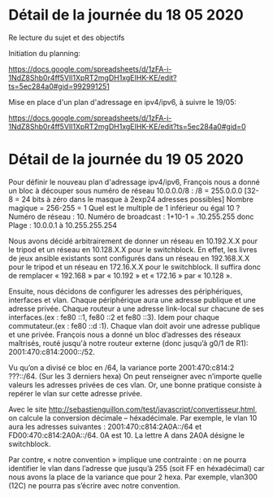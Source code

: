 # Détail de la journée du 18 05 2020


Re lecture du sujet et des objectifs

Initiation du planning:

https://docs.google.com/spreadsheets/d/1zFA-i-1NdZ8Shb0r4ff5VIl1XpRT2mgDH1xgEIHK-KE/edit?ts=5ec284a0#gid=992991251

Mise en place d'un plan d'adressage en ipv4/ipv6, à suivre le 19/05:

https://docs.google.com/spreadsheets/d/1zFA-i-1NdZ8Shb0r4ff5VIl1XpRT2mgDH1xgEIHK-KE/edit?ts=5ec284a0#gid=0


# Détail de la journée du 19 05 2020


Pour définir le nouveau plan d'adressage ipv4/ipv6, François nous a donné un bloc à découper sous numéro de réseau 10.0.0.0/8 :
/8 = 255.0.0.0 [32- 8 = 24 bits à zéro dans le masque à 2exp24 adresses possibles]
Nombre magique = 256-255 = 1 Quel est le multiple de 1 inférieur ou égal 10 ? Numéro de réseau : 10. Numéro de broadcast : 1+10-1 = .10.255.255 donc Plage : 10.0.0.1 à 10.255.255.254

Nous avons décidé arbitrairement de donner un réseau en 10.192.X.X pour le tripod et un réseau en 10.128.X.X pour le switchblock. En effet, les livres de jeux ansible existants sont configurés dans un réseau en 192.168.X.X pour le tripod et un réseau en 172.16.X.X pour le switchblock. Il suffira donc de remplacer « 192.168 » par « 10.192 » et « 172.16 » par « 10.128 ».

Ensuite, nous décidons de configurer les adresses des périphériques, interfaces et vlan.
Chaque périphérique aura une adresse publique et une adresse privée.
Chaque routeur a une adresse link-local sur chacune de ses interfaces.(ex : fe80 ::1, fe80 ::2 et fe80 ::3).
Idem pour chaque commutateur.(ex : fe80 ::d :1).
Chaque vlan doit avoir une adresse publique et une privée.
François nous a donné un bloc d’adresses des réseaux maîtrisés, routé jusqu'à notre routeur externe (donc jusqu’à g0/1 de R1): 2001:470:c814:2000::/52.

Vu qu’on a divisé ce bloc en /64, la variance porte 2001:470:c814:2 ???::/64. (Sur les 3 derniers hexa)
On peut renseigner avec n’importe quelle valeurs les adresses privées de ces vlan.
Or, une bonne pratique consiste à repérer le vlan sur cette adresse privée.

Avec le site http://sebastienguillon.com/test/javascript/convertisseur.html, on calcule la conversion décimale – héxadécimale.
Par exemple, le vlan 10 aura les adresses suivantes :
2001:470:c814:2A0A::/64 et FD00:470:c814:2A0A::/64. 0A est 10.
La lettre A dans 2A0A désigne le switchblock.

Par contre, « notre convention » implique une contrainte : on ne pourra identifier le vlan dans l’adresse que jusqu’à 255 (soit FF en héxadécimal) car nous avons la place de la variance que pour 2 hexa. Par exemple, vlan300 (12C) ne pourra pas s’écrire avec notre convention.
